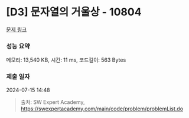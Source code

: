 # [D3] 문자열의 거울상 - 10804 

[문제 링크](https://swexpertacademy.com/main/code/problem/problemDetail.do?contestProbId=AXTC0x16D8EDFASe) 

### 성능 요약

메모리: 13,540 KB, 시간: 11 ms, 코드길이: 563 Bytes

### 제출 일자

2024-07-15 14:48



> 출처: SW Expert Academy, https://swexpertacademy.com/main/code/problem/problemList.do